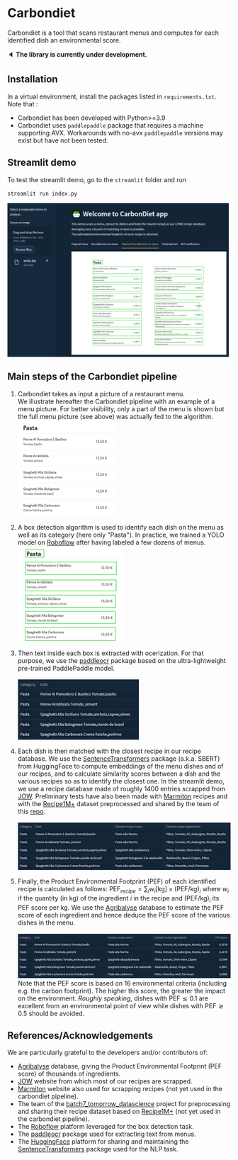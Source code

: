 # Carbondiet
Carbondiet is a tool that scans restaurant menus and computes for each identified dish an environmental score.

:speaker: **The library is currently under development.**

## Installation 
In a virtual environment, install the packages listed in `requirements.txt`.   
Note that :
- Carbondiet has been developed with Python>=3.9
- Carbondiet uses `paddlepaddle` package that requires a machine supporting AVX. Workarounds with no-avx `paddlepaddle` versions may exist but have not been tested.

## Streamlit demo

To test the streamlit demo, go to the `streamlit` folder and run   
```
streamlit run index.py
```

<img src="doc/streamlit_img1.png" alt="Homepage of the streamlit demo" width="500"/>

## Main steps of the Carbondiet pipeline
1. Carbondiet takes as input a picture of a restaurant menu.    
We illustrate hereafter the Carbondiet pipeline with an example of a menu picture. For better visibility, only a part of the menu is shown but the full menu picture (see above) was actually fed to the algorithm.   
![Menu picture](doc/pipeline_img1.png "First lines of a restaurant menu")   

2. A box detection algorithm is used to identify each dish on the menu as well as its category (here only "Pasta"). In practice, we trained a YOLO model on [Roboflow](https://roboflow.com/) after having labeled a few dozens of menus.      
![Box detection with YOLO](doc/pipeline_img2.png "Box detection with YOLO") 

3. Then text inside each box is extracted with ocerization. For that purpose, we use the [paddleocr](https://pypi.org/project/paddleocr/) package based on the ultra-lightweight pre-trained PaddlePaddle model. <br />   
![Text extraction with PaddleOCR](doc/pipeline_img3.png "Text extraction with PaddleOCR") 

4. Each dish is then matched with the closest recipe in our recipe database. We use the [SentenceTransformers](https://sbert.net/) package (a.k.a. SBERT) from HuggingFace to compute embeddings of the menu dishes and of our recipes, and to calculate similarity scores between a dish and the various recipes so as to identify the closest one. In the streamlit demo, we use a recipe database made of roughly 1400 entries scrapped from [JOW](https://jow.fr/). Preliminary tests have also been made with [Marmiton](https://www.marmiton.org/) recipes and with the [Recipe1M+](http://pic2recipe.csail.mit.edu/) dataset preprocessed and shared by the team of this [repo](https://github.com/jsakv/batch7_tomorrow_datascience). <br />   
![Recipe matching](doc/pipeline_img4.png "Recipe matching") 

5. Finally, the Product Environmental Footprint (PEF) of each identified recipe is calculated as follows: $`\mathrm{PEF}_{recipe}=\sum_{i}w_i[\mathrm{kg}]\times (\mathrm{PEF}/\mathrm{kg})_i`$ where $w_i$ if the quantity (in kg) of the ingredient $i$ in the recipe and $(\mathrm{PEF}/\mathrm{kg})_i$ its PEF score per kg. We use the [Agribalyse](https://agribalyse.ademe.fr/) database to estimate the PEF score of each ingredient and hence deduce the PEF score of the various dishes in the menu. <br />    
![PEF score calculation](doc/pipeline_img5.png "PEF score calculation")      
Note that the PEF score is based on 16 environmental criteria (including e.g. the carbon footprint). The higher this score, the greater the impact on the environment. *Roughly speaking*, dishes with $\mathrm{PEF}\lesssim 0.1$ are excellent from an environmental point of view while dishes with $\mathrm{PEF}\gtrsim 0.5$ should be avoided.    

## References/Acknowledgements
We are particularly grateful to the developers and/or contributors of:
- [Agribalyse](https://agribalyse.ademe.fr/) database, giving the Product Environmental Footprint (PEF score) of thousands  of ingredients.  
- [JOW](https://jow.fr/) website from which most of our recipes are scrapped.    
- [Marmiton](https://www.marmiton.org/) website also used for scrapping recipes (not yet used in the carbondiet pipeline).
- The team of the [batch7_tomorrow_datascience](https://github.com/jsakv/batch7_tomorrow_datascience) project for preprocessing and sharing their recipe dataset based on [Recipe1M+](http://pic2recipe.csail.mit.edu/) (not yet used in the carbondiet pipeline). 
- The [Roboflow](https://roboflow.com/) platform leveraged for the box detection task.
- The [paddleocr](https://pypi.org/project/paddleocr/) package used for extracting text from menus.
- The [HuggingFace](https://huggingface.co/) platform for sharing and maintaining the [SentenceTransformers](https://sbert.net/) package used for the NLP task.